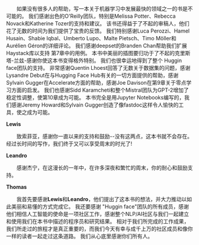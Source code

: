 &emsp;&emsp;如果没有很多人的帮助，写一本关于机器学习中发展最快的领域之一的书是不可能的。 我们感谢出色的O'Reilly团队，特别是Melissa Potter、Rebecca Novack和Katherine Tozer的支持和建议。 该书还得益于了不起的审稿人，他们花了无数的时间为我们提供了宝贵的反馈。 我们特别感谢Luca Perozzi、Hamel Husain、Shabie Iqbal、Umberto Lupo、Malte Pietsch、Timo Möller和Aurélien Géron的详细评论。 我们感谢deepset的Branden Chan帮助我们扩展Haystack库以支持
第7章中的用例。 本书中美丽的插图要归功于了不起的克里斯塔-兰兹-感谢你使这本书变得格外特别。 我们也很幸运地得到了整个 Huggin face团队的支持。 非常感谢Quentin Lhoest回答了无数关于数据集的问题，感谢Lysandre Debut在与Hugging Face Hub有关的一切方面提供的帮助，感谢Sylvain Gugger在Accelerate方面的帮助，感谢Joe Davison在第9章关于零点学习方面的启发。 我们也感谢Sidd Karamcheti和整个Mistral团队为GPT-2增加了稳定性调整，使第10章成为可能。 本书完全是用Jupyter Notebooks编写的，我们感谢Jeremy Howard和Sylvain Gugger创造了像fastdoc这样令人愉快的工具，使之成为可能。

**Lewis**

&emsp;&emsp;致索菲亚，感谢你一直以来的支持和鼓励--没有这两点，这本书就不会存在。 经过长时间的写作，我们终于又可以享受周末的时光了! 

**Leandro**

&emsp;&emsp;感谢杰宁，在这漫长的一年中，在许多深夜和繁忙的周末，你的耐心和鼓励支持。 

**Thomas**

&emsp;&emsp;我首先要感谢**Lewis**和**Leandro**，他们提出了这本书的想法，并大力推动以如此美丽和易懂的方式完成它。 我还要感谢 "Huggin face"团队的所有成员，感谢他们相信人工智能的使命是一项社区工作，感谢整个NLP/AI社区与我们一起建立和使用我们在本书中描述的程序员和研究结果。 相对于我们所完成的工作成果，我们所走过的旅程才是真正重要的，而我们今天有幸与成千上万的社区成员和像你一样的读者一起走过这条道路。 我们从心底里感谢你们所有人。
